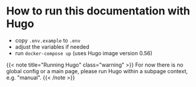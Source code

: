 # How to run this documentation with Hugo

- copy `.env.example` to `.env`
- adjust the variables if needed
- run `docker-compose up` (uses Hugo image version 0.56)

{{< note title="Running Hugo" class="warning" >}}
For now there is no global config or a main page, please run Hugo within a subpage context, e.g. "manual".
{{< /note >}}